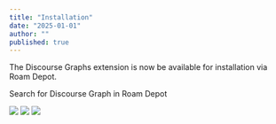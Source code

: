 ```yaml
---
title: "Installation"
date: "2025-01-01"
author: ""
published: true
---
```


The Discourse Graphs extension is now be available for installation via Roam Depot.

Search for Discourse Graph in Roam Depot

![](/docs/roam/browse-roam-depot.png)
![](/docs/roam/find-in-roam-depot.png)
![](/docs/roam/install-instruction-roam-depot.png)
